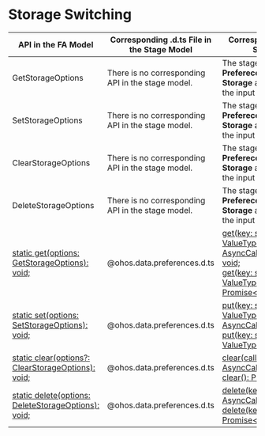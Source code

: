 # Storage Switching


  | API in the FA Model| Corresponding .d.ts File in the Stage Model| Corresponding API in the Stage Model| 
| -------- | -------- | -------- |
| GetStorageOptions | There is no corresponding API in the stage model.| The stage model uses **Prefereces** to replace **Storage** and has redesigned the input parameters.| 
| SetStorageOptions | There is no corresponding API in the stage model.| The stage model uses **Prefereces** to replace **Storage** and has redesigned the input parameters.| 
| ClearStorageOptions | There is no corresponding API in the stage model.| The stage model uses **Prefereces** to replace **Storage** and has redesigned the input parameters.| 
| DeleteStorageOptions | There is no corresponding API in the stage model.| The stage model uses **Prefereces** to replace **Storage** and has redesigned the input parameters.| 
| [static get(options: GetStorageOptions): void;](../reference/apis/js-apis-system-storage.md#storageget) | \@ohos.data.preferences.d.ts | [get(key: string, defValue: ValueType, callback: AsyncCallback&lt;ValueType&gt;): void;](../reference/apis/js-apis-data-preferences.md#get)<br>[get(key: string, defValue: ValueType): Promise&lt;ValueType&gt;;](../reference/apis/js-apis-data-preferences.md#get-1) |
| [static set(options: SetStorageOptions): void;](../reference/apis/js-apis-system-storage.md#storageset) | \@ohos.data.preferences.d.ts | [put(key: string, value: ValueType, callback: AsyncCallback&lt;void&gt;): void;](../reference/apis/js-apis-data-preferences.md#put)<br>[put(key: string, value: ValueType): Promise&lt;void&gt;;](../reference/apis/js-apis-data-preferences.md#put-1) |
| [static clear(options?: ClearStorageOptions): void;](../reference/apis/js-apis-system-storage.md#storageclear) | \@ohos.data.preferences.d.ts | [clear(callback: AsyncCallback&lt;void&gt;): void;](../reference/apis/js-apis-data-preferences.md#clear)<br>[clear(): Promise&lt;void&gt;;](../reference/apis/js-apis-data-preferences.md#clear-1) |
| [static delete(options: DeleteStorageOptions): void;](../reference/apis/js-apis-system-storage.md#storagedelete) | \@ohos.data.preferences.d.ts | [delete(key: string, callback: AsyncCallback&lt;void&gt;): void;](../reference/apis/js-apis-data-preferences.md#delete)<br>[delete(key: string): Promise&lt;void&gt;;](../reference/apis/js-apis-data-preferences.md#delete-1) |
